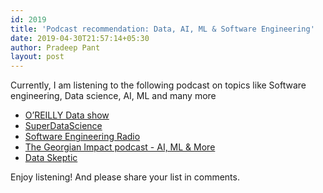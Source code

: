 ```yaml
---
id: 2019
title: 'Podcast recommendation: Data, AI, ML & Software Engineering'
date: 2019-04-30T21:57:14+05:30
author: Pradeep Pant
layout: post
---
```


Currently, I am listening to the following podcast on topics like Software engineering, Data science, AI, ML and many more 



  * [O&#8217;REILLY Data show](https://www.oreilly.com/topics/oreilly-data-show-podcast)
  * [SuperDataScience](https://www.superdatascience.com/podcast) 
  * [Software Engineering Radio](https://www.se-radio.net/)
  * [The Georgian Impact podcast - AI, ML & More](https://georgianpartners.com/about-the-impact-podcast/)
  * [Data Skeptic](https://dataskeptic.com/podcast)

Enjoy listening! And please share your list in comments.